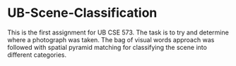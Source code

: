 # UB-Scene-Classification
This is the first assignment for UB CSE 573. The task is to try and determine where a photograph was taken. The bag of visual words approach was followed with spatial pyramid matching for classifying the scene into different categories.
